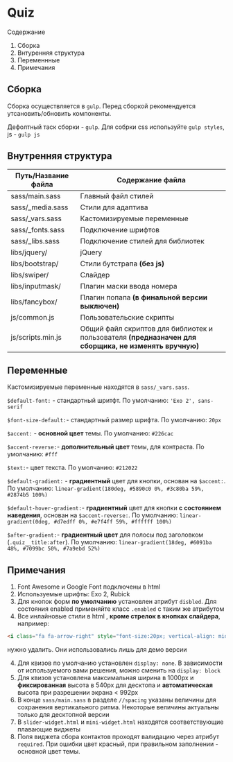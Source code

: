 # Quiz
Содержание
1. Сборка
2. Внтуренняя структура
3. Переменнные
4. Примечания

Сборка
-----------------------------------
Сборка осуществляется в `gulp`. Перед сборкой рекомендуется утсановить/обновить компоненты.

Дефолтный таск сборки - `gulp`. Для собрки css используйте `gulp styles`, js - `gulp js`

Внутренняя структура
--------------------------------------------
Путь/Название файла  | Содержание файла
---------------------|----------------------
sass/main.sass       | Главный файл стилей
sass/_media.sass     | Стили для адаптива
sass/_vars.sass      | Кастомизируемые переменные
sass/_fonts.sass     | Подключение шрифтов 
sass/_libs.sass      | Подключение стилей для библиотек
libs/jquery/         | jQuery
libs/bootstrap/      | Стили бутстрапа **(без js)**
libs/swiper/         | Слайдер
libs/inputmask/      | Плагин маски ввода номера
libs/fancybox/       | Плагин попапа **(в финальной версии выключен)**
js/common.js         | Пользовательские скрипты
js/scripts.min.js    | Общий файл скриптов для библиотек и пользователя **(предназначен для сборщика, не изменять вручную)**

Переменные
--------------------------------------------
Кастомизируемые переменные находятся в `sass/_vars.sass`.

`$default-font:` - стандартный шритфт. По умолчанию: `'Exo 2', sans-serif`

`$font-size-default:`- стандартный размер шрифта. По умолчанию: `20px`

`$accent:` - **основной цвет** темы. По умолчанию: `#226cac`

`$accent-reverse:`- **дополнительный цвет** темы, для контраста. По умолчанию: `#fff`

`$text:`- цвет текста. По умолчанию: `#212022`

`$default-gradient:` - **градиентный** цвет для кнопки, основан на `$accent:`. По умолчанию: `linear-gradient(180deg, #5890c0 0%, #3c80ba 59%, #2874b5 100%)`

`$default-hover-gradient:`- **градиентный** цвет для кнопки **с состоянием наведения**, основан на `$accent-reverse:`. По умолчанию: `linear-gradient(0deg, #d7edff 0%, #e7f4ff 59%, #ffffff 100%)`

`$after-gradient:`- **градиентный цвет** для полосы под заголовком (`.quiz__title:after`). По умолчанию: `linear-gradient(18deg, #6091ba 48%, #7099bc 50%, #7a9ebd 52%)`

Примечания
--------------------------------------------
1. Font Awesome и Google Font подключены в html
2. Используемые шрифты: Exo 2, Rubick
2. Для кнопок форм **по умолчанию** установлен атрибут `disbled`. Для состояния enabled применяйте класс `.enabled` с таким же атрибутом
3. Все инлайновые стили в html , **кроме стрелок в кнопках слайдера**, например: 
```html
<i class="fa fa-arrow-right" style="font-size:20px; vertical-align: middle"></i>)
```  
  нужно удалить. Они использовались лишь для демо версии

4. Для квизов по умолчанию установлен `display: none`. В зависимости от используемого вами решения, можно сменить на `display: block`
5. Для квизов установлена максимальная ширина в 1000px и **фиксированная** высота в 540px для десктопа и **автоматическая** высота при разрешении экрана < 992px
6. В конце `sass/main.sass` в разделе `//spacing` указаны величины для сохранения вертикального ритма. Некоторые величины актуальны только для десктопной версии
7. В `slider-widget.html` и `mini-widget.html` находятся соответствующие плавающие виджеты
8. Поля виджета сбора контактов проходят валидацию через атрибут `required`. При ошибки цвет красный, при правильном заполнении - основной цвет темы.

